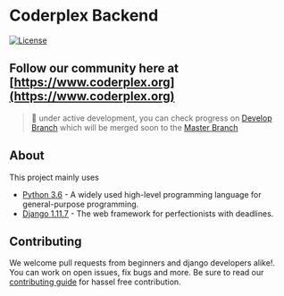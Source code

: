 # Coderplex Backend

[![License](https://img.shields.io/badge/License-BSD%203--Clause-blue.svg)](https://github.com/coderplex/coderplex/blob/master/LICENSE)

## Follow our community here at [https://www.coderplex.org](https://www.coderplex.org)

> :construction: under active development, you can check progress on [Develop Branch](https://github.com/coderplex/coderplex-backend/tree/develop) which will be merged soon to the [Master Branch](https://github.com/coderplex/coderplex-backend/tree/master)

## About

This project mainly uses

* [Python 3.6](https://www.python.org/) - A widely used high-level programming language for general-purpose programming.
* [Django 1.11.7](https://www.djangoproject.com/) - The web framework for perfectionists with deadlines.

## Contributing

We welcome pull requests from beginners and django developers alike!. You can work on open issues, fix bugs and more. Be sure to read our [contributing guide](https://github.com/coderplex/coderplex-backend/blob/develop/.github/CONTRIBUTING.md) for hassel free contribution.